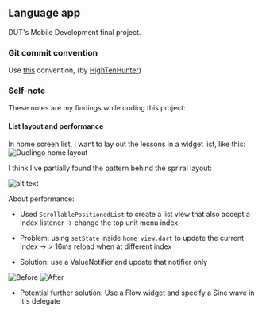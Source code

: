 ## Language app
DUT's Mobile Development final project.

### Git commit convention
Use [this](./docs/git_convention.pdf) convention, (by [HighTenHunter](https://github.com/High10Hunter)) 


### Self-note
These notes are my findings while coding this project:



#### List layout and performance

In home screen list, I want to lay out the lessons in a widget list, like this:
![Duolingo home layout](home_layout.PNG)

I think I've partially found the pattern behind the spriral layout:

![alt text](unit_math.png)

About performance:
- Used `ScrollablePositionedList` to create a list view that also accept a index listener -> change the top unit menu index

- Problem: using `setState` inside `home_view.dart` to update the current index -> > 16ms reload when at different index
- Solution: use a ValueNotifier and update that notifier only

![Before](image.png)
![After](image-1.png)


- Potential further solution: Use a Flow widget and specify a Sine wave in it's delegate


